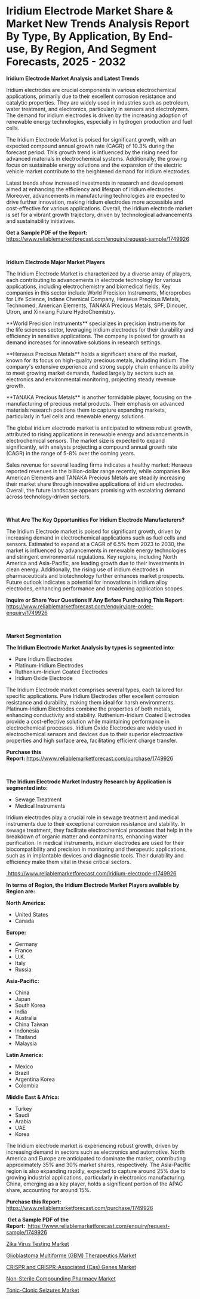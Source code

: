 <p><h1>Iridium Electrode Market Share & Market New Trends Analysis Report By Type, By Application, By End-use, By Region, And Segment Forecasts, 2025 - 2032</h1></p><p><strong>Iridium Electrode Market Analysis and Latest Trends</strong></p>
<p><p>Iridium electrodes are crucial components in various electrochemical applications, primarily due to their excellent corrosion resistance and catalytic properties. They are widely used in industries such as petroleum, water treatment, and electronics, particularly in sensors and electrolyzers. The demand for iridium electrodes is driven by the increasing adoption of renewable energy technologies, especially in hydrogen production and fuel cells.</p><p>The Iridium Electrode Market is poised for significant growth, with an expected compound annual growth rate (CAGR) of 10.3% during the forecast period. This growth trend is influenced by the rising need for advanced materials in electrochemical systems. Additionally, the growing focus on sustainable energy solutions and the expansion of the electric vehicle market contribute to the heightened demand for iridium electrodes. </p><p>Latest trends show increased investments in research and development aimed at enhancing the efficiency and lifespan of iridium electrodes. Moreover, advancements in manufacturing technologies are expected to drive further innovation, making iridium electrodes more accessible and cost-effective for various applications. Overall, the iridium electrode market is set for a vibrant growth trajectory, driven by technological advancements and sustainability initiatives.</p></p>
<p><strong>Get a Sample PDF of the Report:&nbsp;</strong> <a href="https://www.reliablemarketforecast.com/enquiry/request-sample/1749926?utm_campaign=3094&utm_medium=2&utm_source=Github&utm_content=ia&utm_term=06042025&utm_id=iridium-electrode">https://www.reliablemarketforecast.com/enquiry/request-sample/1749926</a></p>
<p>&nbsp;</p>
<p><strong>Iridium Electrode Major Market Players</strong></p>
<p><p>The Iridium Electrode Market is characterized by a diverse array of players, each contributing to advancements in electrode technology for various applications, including electrochemistry and biomedical fields. Key companies in this sector include World Precision Instruments, Microprobes for Life Science, Indane Chemical Company, Heraeus Precious Metals, Technomed, American Elements, TANAKA Precious Metals, SPF, Dinouer, Utron, and Xinxiang Future HydroChemistry.</p><p>**World Precision Instruments** specializes in precision instruments for the life sciences sector, leveraging iridium electrodes for their durability and efficiency in sensitive applications. The company is poised for growth as demand increases for innovative solutions in research settings.</p><p>**Heraeus Precious Metals** holds a significant share of the market, known for its focus on high-quality precious metals, including iridium. The company's extensive experience and strong supply chain enhance its ability to meet growing market demands, fueled largely by sectors such as electronics and environmental monitoring, projecting steady revenue growth.</p><p>**TANAKA Precious Metals** is another formidable player, focusing on the manufacturing of precious metal products. Their emphasis on advanced materials research positions them to capture expanding markets, particularly in fuel cells and renewable energy solutions.</p><p>The global iridium electrode market is anticipated to witness robust growth, attributed to rising applications in renewable energy and advancements in electrochemical sensors. The market size is expected to expand significantly, with analysts projecting a compound annual growth rate (CAGR) in the range of 5-8% over the coming years.</p><p>Sales revenue for several leading firms indicates a healthy market: Heraeus reported revenues in the billion-dollar range recently, while companies like American Elements and TANAKA Precious Metals are steadily increasing their market share through innovative applications of iridium electrodes. Overall, the future landscape appears promising with escalating demand across technology-driven sectors.</p></p>
<p>&nbsp;</p>
<p><strong>What Are The Key Opportunities For Iridium Electrode Manufacturers?</strong></p>
<p><p>The Iridium Electrode market is poised for significant growth, driven by increasing demand in electrochemical applications such as fuel cells and sensors. Estimated to expand at a CAGR of 6.5% from 2023 to 2030, the market is influenced by advancements in renewable energy technologies and stringent environmental regulations. Key regions, including North America and Asia-Pacific, are leading growth due to their investments in clean energy. Additionally, the rising use of iridium electrodes in pharmaceuticals and biotechnology further enhances market prospects. Future outlook indicates a potential for innovations in iridium alloy electrodes, enhancing performance and broadening application scopes.</p></p>
<p><strong>Inquire or Share Your Questions If Any Before Purchasing This Report:</strong> <a href="https://www.reliablemarketforecast.com/enquiry/pre-order-enquiry/1749926?utm_campaign=3094&utm_medium=2&utm_source=Github&utm_content=ia&utm_term=06042025&utm_id=iridium-electrode">https://www.reliablemarketforecast.com/enquiry/pre-order-enquiry/1749926</a></p>
<p>&nbsp;</p>
<p><strong>Market Segmentation</strong></p>
<p><strong>The Iridium Electrode Market Analysis by types is segmented into:</strong></p>
<p><ul><li>Pure Iridium Electrodes</li><li>Platinum-Iridium Electrodes</li><li>Ruthenium-Iridium Coated Electrodes</li><li>Iridium Oxide Electrode</li></ul></p>
<p><p>The Iridium Electrode market comprises several types, each tailored for specific applications. Pure Iridium Electrodes offer excellent corrosion resistance and durability, making them ideal for harsh environments. Platinum-Iridium Electrodes combine the properties of both metals, enhancing conductivity and stability. Ruthenium-Iridium Coated Electrodes provide a cost-effective solution while maintaining performance in electrochemical processes. Iridium Oxide Electrodes are widely used in electrochemical sensors and devices due to their superior electroactive properties and high surface area, facilitating efficient charge transfer.</p></p>
<p><strong>Purchase this Report:&nbsp;</strong><a href="https://www.reliablemarketforecast.com/purchase/1749926?utm_campaign=3094&utm_medium=2&utm_source=Github&utm_content=ia&utm_term=06042025&utm_id=iridium-electrode">https://www.reliablemarketforecast.com/purchase/1749926</a></p>
<p>&nbsp;</p>
<p><strong>The Iridium Electrode Market Industry Research by Application is segmented into:</strong></p>
<p><ul><li>Sewage Treatment</li><li>Medical Instruments</li></ul></p>
<p><p>Iridium electrodes play a crucial role in sewage treatment and medical instruments due to their exceptional corrosion resistance and stability. In sewage treatment, they facilitate electrochemical processes that help in the breakdown of organic matter and contaminants, enhancing water purification. In medical instruments, iridium electrodes are used for their biocompatibility and precision in monitoring and therapeutic applications, such as in implantable devices and diagnostic tools. Their durability and efficiency make them vital in these critical sectors.</p></p>
<p><a href="https://www.reliablemarketforecast.com/iridium-electrode-r1749926?utm_campaign=3094&utm_medium=2&utm_source=Github&utm_content=ia&utm_term=06042025&utm_id=iridium-electrode">&nbsp;https://www.reliablemarketforecast.com/iridium-electrode-r1749926</a></p>
<p><strong>In terms of Region, the Iridium Electrode Market Players available by Region are:</strong></p>
<p>
    <p> <strong> North America: </strong>
        <ul>
            <li>United States</li>
            <li>Canada</li>
        </ul>
        </p> 
    <p> <strong> Europe: </strong>
        <ul>
            <li>Germany</li>
            <li>France</li>
            <li>U.K.</li>
            <li>Italy</li>
            <li>Russia</li>
        </ul>
        </p> 
    <p> <strong> Asia-Pacific: </strong>
        <ul>
            <li>China</li>
            <li>Japan</li>
            <li>South Korea</li>
            <li>India</li>
            <li>Australia</li>
            <li>China Taiwan</li>
            <li>Indonesia</li>
            <li>Thailand</li>
            <li>Malaysia</li>
        </ul>
        </p> 
    <p> <strong> Latin America: </strong>
        <ul>
            <li>Mexico</li>
            <li>Brazil</li>
            <li>Argentina Korea</li>
            <li>Colombia</li>
        </ul>
        </p> 
    <p> <strong> Middle East & Africa: </strong>
        <ul>
            <li>Turkey</li>
            <li>Saudi</li>
            <li>Arabia</li>
            <li>UAE</li>
            <li>Korea</li>
        </ul>
    </p>
    </p>
<p><p>The Iridium electrode market is experiencing robust growth, driven by increasing demand in sectors such as electronics and automotive. North America and Europe are anticipated to dominate the market, contributing approximately 35% and 30% market shares, respectively. The Asia-Pacific region is also expanding rapidly, expected to capture around 25% due to growing industrial applications, particularly in electronics manufacturing. China, emerging as a key player, holds a significant portion of the APAC share, accounting for around 15%.</p></p>
<p><strong>Purchase this Report: </strong><a href="https://www.reliablemarketforecast.com/purchase/1749926?utm_campaign=3094&utm_medium=2&utm_source=Github&utm_content=ia&utm_term=06042025&utm_id=iridium-electrode">https://www.reliablemarketforecast.com/purchase/1749926</a></p>
<p>&nbsp;<strong>Get a Sample PDF of the Report:&nbsp;&nbsp;</strong><a href="https://www.reliablemarketforecast.com/enquiry/request-sample/1749926?utm_campaign=3094&utm_medium=2&utm_source=Github&utm_content=ia&utm_term=06042025&utm_id=iridium-electrode">https://www.reliablemarketforecast.com/enquiry/request-sample/1749926</a></p>
<p><strong></strong></p>
<p><p><a href="https://www.linkedin.com/pulse/whats-powering-zika-virus-testing-market-growth-insights-95-sduvc?utm_campaign=3094&utm_medium=2&utm_source=Github&utm_content=ia&utm_term=06042025&utm_id=iridium-electrode">Zika Virus Testing Market</a></p><p><a href="https://www.linkedin.com/pulse/transforming-connectivity-exploring-glioblastoma-multiforme-y4yqc?utm_campaign=3094&utm_medium=2&utm_source=Github&utm_content=ia&utm_term=06042025&utm_id=iridium-electrode">Glioblastoma Multiforme (GBM) Therapeutics Market</a></p><p><a href="https://www.linkedin.com/pulse/global-crispr-crispr-associated-cas-genes-market-comprehensive-20txc?utm_campaign=3094&utm_medium=2&utm_source=Github&utm_content=ia&utm_term=06042025&utm_id=iridium-electrode">CRISPR and CRISPR-Associated (Cas) Genes Market</a></p><p><a href="https://www.linkedin.com/pulse/comprehensive-review-non-sterile-compounding-pharmacy-market-bk9lc?utm_campaign=3094&utm_medium=2&utm_source=Github&utm_content=ia&utm_term=06042025&utm_id=iridium-electrode">Non-Sterile Compounding Pharmacy Market</a></p><p><a href="https://www.linkedin.com/pulse/tonic-clonic-seizures-market-report-in-depth-analysis-223dc?utm_campaign=3094&utm_medium=2&utm_source=Github&utm_content=ia&utm_term=06042025&utm_id=iridium-electrode">Tonic-Clonic Seizures Market</a></p></p>